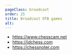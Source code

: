 ```yaml
---
pageClass: broadcast
order: 25
title: Broadcast OTB games
alt: 
---
```


- https://www.chesscam.net
- https://idchess.com
- https://chessnoter.com